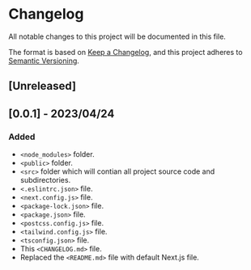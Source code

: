 # Changelog

All notable changes to this project will be documented in this file.

The format is based on [Keep a Changelog](https://keepachangelog.com/en/1.0.0/),
and this project adheres to [Semantic Versioning](https://semver.org/spec/v2.0.0.html).

## [Unreleased]

## [0.0.1] - 2023/04/24

### Added

- `<node_modules>` folder.
- `<public>` folder.
- `<src>` folder which will contian all project source code and subdirectories.
- `<.eslintrc.json>` file.
- `<next.config.js>` file.
- `<package-lock.json>` file.
- `<package.json>` file.
- `<postcss.config.js>` file.
- `<tailwind.config.js>` file.
- `<tsconfig.json>` file.
- This `<CHANGELOG.md>` file.
- Replaced the `<README.md>` file with default Next.js file.

